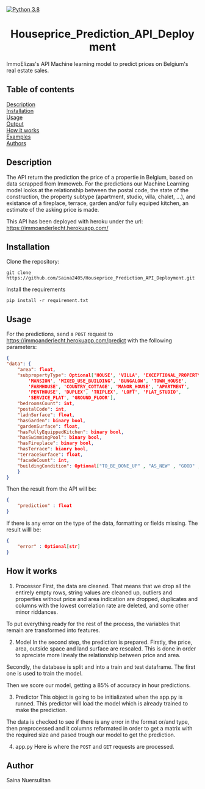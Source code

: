 [![Python 3.8](https://img.shields.io/badge/python-3.7-blue.svg)](https://www.python.org/downloads/release/python-360/)
<div align = "center">

<h1>Houseprice_Prediction_API_Deployment</h1>
</div>
ImmoElizas's API Machine learning model to predict prices on Belgium's real estate sales.

## Table of contents
[Description](#Description)  
[Installation](#Installation)  
[Usage](#Usage)  
[Output](#Output)  
[How it works](#How-it-works)  
[Examples](#Examples)  
[Authors](#Authors)

## Description
The API return the prediction the price of a propertie in Belgium, based on data scrapped from Immoweb. 
For the predictions our Machine Learning model looks at the relationship between the postal code, the state of the construction, the property subtype (apartment, studio, villa, chalet, ...), and existance of a fireplace, terrace, garden and/or fully equiped kitchen, an estimate of the asking price is made.
 
This API has been deployed with heroku under the url: https://immoanderlecht.herokuapp.com/

## Installation

Clone the repository:
```
git clone https://github.com/Saina2405/Houseprice_Prediction_API_Deployment.git
```

Install the requirements
```
pip install -r requirement.txt
```

## Usage
  
For the predictions, send a `POST` request to https://immoanderlecht.herokuapp.com/predict with the following parameters:
  
  ```json
{
  "data": {
      "area": float,
      "subpropertyType": Optional['HOUSE', 'VILLA', 'EXCEPTIONAL_PROPERTY', 'APARTMENT_BLOCK',
          'MANSION', 'MIXED_USE_BUILDING', 'BUNGALOW', 'TOWN_HOUSE',
          'FARMHOUSE', 'COUNTRY_COTTAGE', 'MANOR_HOUSE', 'APARTMENT',
          'PENTHOUSE', 'DUPLEX', 'TRIPLEX', 'LOFT', 'FLAT_STUDIO',
          'SERVICE_FLAT', 'GROUND_FLOOR'],
      "bedroomsCount": int,
      "postalCode": int,
      "ladnSurface": float,
      "hasGarden": binary bool,
      "gardenSurface": float,
      "hasFullyEquippedKitchen": binary bool,
      "hasSwimmingPool": binary bool,
      "hasFireplace": binary bool,
      "hasTerrace": bianry bool,
      "terraceSurface": float,
      "facadeCount": int,
      "buildingCondition": Optional["TO_BE_DONE_UP" , "AS_NEW" , "GOOD" , "JUST_RENOVATED" , "TO_RESTORE"]
      }
}
```

Then the result from the API will be:
  ```json
{
      "prediction" : float
}
```
If there is any error on the type of the data, formatting or fields missing. The result willl be:

  ```json
{
      "error" : Optional[str]
}
```
## How it works
1. Processor
First, the data are cleaned. That means that we drop all the entirely empty rows, string values
are cleaned up, outliers and properties without price and area indication are dropped, duplicates
and columns with the lowest correlation rate are deleted, and some other minor riddances.  

To put everything ready for the rest of the process, the variables that remain are transformed into
features.

2. Model
In the second step, the prediction is prepared. Firstly, the price, area, outside space and land
surface are rescaled. This is done in order to apreciate more linealy the relationship between price and area.

Secondly, the database is split and into a train and test dataframe. The first one is used to train the model.

Then we score our model, getting a 85% of accuracy in hour predictions.

3. Predictor 
This object is going to be initializated when the app.py is runned. This predictor will load the model which is already trained to make the prediction.

The data is checked to see if there is any error in the format or/and type, then preprocessed and it columns reformated in order to get a matrix with the required size and pased trough our model to get the prediction.

4. app.py
Here is where the `POST` and `GET` requests are processed. 

## Author
Saina Nuersulitan  